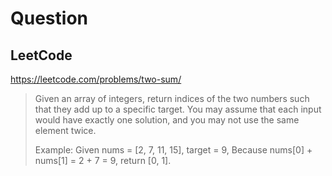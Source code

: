 # Question

## LeetCode
https://leetcode.com/problems/two-sum/
> Given an array of integers, return indices of the two numbers such that they add up to a specific target.
> You may assume that each input would have exactly one solution, and you may not use the same element twice.
>
> Example:
> Given nums = [2, 7, 11, 15], target = 9,
> Because nums[0] + nums[1] = 2 + 7 = 9,
> return [0, 1].
